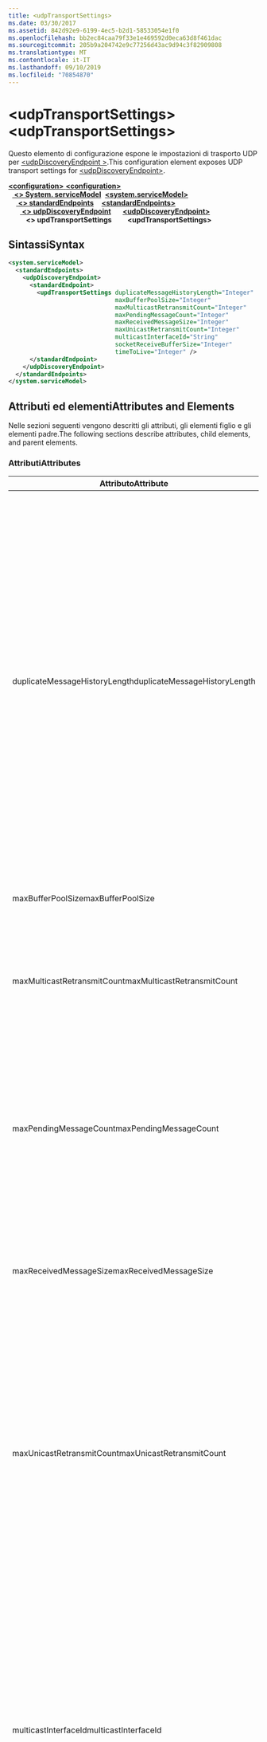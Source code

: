 ```yaml
---
title: <udpTransportSettings>
ms.date: 03/30/2017
ms.assetid: 842d92e9-6199-4ec5-b2d1-58533054e1f0
ms.openlocfilehash: bb2ec84caa79f33e1e469592d0eca63d8f461dac
ms.sourcegitcommit: 205b9a204742e9c77256d43ac9d94c3f82909808
ms.translationtype: MT
ms.contentlocale: it-IT
ms.lasthandoff: 09/10/2019
ms.locfileid: "70854870"
---
```

# <a name="udptransportsettings"></a><span data-ttu-id="9a121-101">\<udpTransportSettings></span><span class="sxs-lookup"><span data-stu-id="9a121-101">\<udpTransportSettings></span></span>
<span data-ttu-id="9a121-102">Questo elemento di configurazione espone le impostazioni di trasporto UDP per [ \<udpDiscoveryEndpoint >](udpdiscoveryendpoint.md).</span><span class="sxs-lookup"><span data-stu-id="9a121-102">This configuration element exposes UDP transport settings for [\<udpDiscoveryEndpoint>](udpdiscoveryendpoint.md).</span></span>  
  
<span data-ttu-id="9a121-103">[ **\<configuration>** ](../configuration-element.md)</span><span class="sxs-lookup"><span data-stu-id="9a121-103">[**\<configuration>**](../configuration-element.md)</span></span>\
<span data-ttu-id="9a121-104">&nbsp;&nbsp;[ **\<> System. serviceModel**](system-servicemodel.md)</span><span class="sxs-lookup"><span data-stu-id="9a121-104">&nbsp;&nbsp;[**\<system.serviceModel>**](system-servicemodel.md)</span></span>\
<span data-ttu-id="9a121-105">&nbsp;&nbsp;&nbsp;&nbsp;[ **\<> standardEndpoints**](standardendpoints.md)</span><span class="sxs-lookup"><span data-stu-id="9a121-105">&nbsp;&nbsp;&nbsp;&nbsp;[**\<standardEndpoints>**](standardendpoints.md)</span></span>\
<span data-ttu-id="9a121-106">&nbsp;&nbsp;&nbsp;&nbsp;&nbsp;&nbsp;[ **\<> udpDiscoveryEndpoint**](udpdiscoveryendpoint.md)</span><span class="sxs-lookup"><span data-stu-id="9a121-106">&nbsp;&nbsp;&nbsp;&nbsp;&nbsp;&nbsp;[**\<udpDiscoveryEndpoint>**](udpdiscoveryendpoint.md)</span></span>\
<span data-ttu-id="9a121-107">&nbsp;&nbsp;&nbsp;&nbsp;&nbsp;&nbsp;&nbsp;&nbsp; **\<> updTransportSettings**</span><span class="sxs-lookup"><span data-stu-id="9a121-107">&nbsp;&nbsp;&nbsp;&nbsp;&nbsp;&nbsp;&nbsp;&nbsp;**\<updTransportSettings>**</span></span>  
  
## <a name="syntax"></a><span data-ttu-id="9a121-108">Sintassi</span><span class="sxs-lookup"><span data-stu-id="9a121-108">Syntax</span></span>  
  
```xml  
<system.serviceModel>
  <standardEndpoints>
    <udpDiscoveryEndpoint>
      <standardEndpoint>
        <updTransportSettings duplicateMessageHistoryLength="Integer"
                              maxBufferPoolSize="Integer"
                              maxMulticastRetransmitCount="Integer"
                              maxPendingMessageCount="Integer"
                              maxReceivedMessageSize="Integer"
                              maxUnicastRetransmitCount="Integer"
                              multicastInterfaceId="String"
                              socketReceiveBufferSize="Integer"
                              timeToLive="Integer" />
      </standardEndpoint>
    </udpDiscoveryEndpoint>
  </standardEndpoints>
</system.serviceModel>
```  
  
## <a name="attributes-and-elements"></a><span data-ttu-id="9a121-109">Attributi ed elementi</span><span class="sxs-lookup"><span data-stu-id="9a121-109">Attributes and Elements</span></span>  
 <span data-ttu-id="9a121-110">Nelle sezioni seguenti vengono descritti gli attributi, gli elementi figlio e gli elementi padre.</span><span class="sxs-lookup"><span data-stu-id="9a121-110">The following sections describe attributes, child elements, and parent elements.</span></span>  
  
### <a name="attributes"></a><span data-ttu-id="9a121-111">Attributi</span><span class="sxs-lookup"><span data-stu-id="9a121-111">Attributes</span></span>  
  
|<span data-ttu-id="9a121-112">Attributo</span><span class="sxs-lookup"><span data-stu-id="9a121-112">Attribute</span></span>|<span data-ttu-id="9a121-113">DESCRIZIONE</span><span class="sxs-lookup"><span data-stu-id="9a121-113">Description</span></span>|  
|---------------|-----------------|  
|<span data-ttu-id="9a121-114">duplicateMessageHistoryLength</span><span class="sxs-lookup"><span data-stu-id="9a121-114">duplicateMessageHistoryLength</span></span>|<span data-ttu-id="9a121-115">Integer che specifica il numero massimo di hash del messaggio usati dal trasporto per l'identificazione di messaggi duplicati.</span><span class="sxs-lookup"><span data-stu-id="9a121-115">An integer that specifies the maximum number of message hashes used by the transport for identifying duplicate messages.</span></span>  <span data-ttu-id="9a121-116">Il rilevamento dei duplicati verrà eseguito al livello TransportManager.</span><span class="sxs-lookup"><span data-stu-id="9a121-116">Duplicate detection will be done at the TransportManager level.</span></span> <span data-ttu-id="9a121-117">L'impostazione di questa proprietà su 0 disabilita il rilevamento di messaggi duplicati.</span><span class="sxs-lookup"><span data-stu-id="9a121-117">Setting this property to 0 disables duplicate detection.</span></span><br /><br /> <span data-ttu-id="9a121-118">Questo attributo consente a sviluppatori e amministratori di sistema di disattivare gli algoritmi per il rilevamento di messaggi duplicati.</span><span class="sxs-lookup"><span data-stu-id="9a121-118">This attribute allows system administrators or developers to turn off duplicate message detection algorithms.</span></span> <span data-ttu-id="9a121-119">È possibile che si desideri disattivare questa funzionalità per implementare un algoritmo di rilevamento dei duplicati personalizzato.</span><span class="sxs-lookup"><span data-stu-id="9a121-119">This may be desirable if you want to implement your own duplicate detection algorithm.</span></span><br /><br /> <span data-ttu-id="9a121-120">Il valore predefinito è 4112.</span><span class="sxs-lookup"><span data-stu-id="9a121-120">The default is 4112.</span></span>|  
|<span data-ttu-id="9a121-121">maxBufferPoolSize</span><span class="sxs-lookup"><span data-stu-id="9a121-121">maxBufferPoolSize</span></span>|<span data-ttu-id="9a121-122">Integer che specifica le dimensioni massime dei pool di buffer usati dal trasporto.</span><span class="sxs-lookup"><span data-stu-id="9a121-122">An integer that specifies the maximum size of any buffer pools used by the transport.</span></span>|  
|<span data-ttu-id="9a121-123">maxMulticastRetransmitCount</span><span class="sxs-lookup"><span data-stu-id="9a121-123">maxMulticastRetransmitCount</span></span>|<span data-ttu-id="9a121-124">Integer che specifica il numero massimo di volte in cui il messaggio unicast deve essere ritrasmesso (oltre al primo invio).</span><span class="sxs-lookup"><span data-stu-id="9a121-124">An integer that specifies the maximum number of times the message should be retransmitted (in addition to the first send).</span></span><br /><br /> <span data-ttu-id="9a121-125">Il valore predefinito è 2.</span><span class="sxs-lookup"><span data-stu-id="9a121-125">The default is 2.</span></span>|  
|<span data-ttu-id="9a121-126">maxPendingMessageCount</span><span class="sxs-lookup"><span data-stu-id="9a121-126">maxPendingMessageCount</span></span>|<span data-ttu-id="9a121-127">Integer che specifica il numero massimo di messaggi ricevuti ma non ancora rimossi da InputQueue per una singola istanza di canale.</span><span class="sxs-lookup"><span data-stu-id="9a121-127">An integer that specifies the maximum number of messages that have been received but not yet removed from the InputQueue for an individual channel instance.</span></span>  <span data-ttu-id="9a121-128">Se InputQueue ha raggiunto il limite massimo di messaggi in sospeso, il messaggio verrà eliminato.</span><span class="sxs-lookup"><span data-stu-id="9a121-128">If the InputQueue has hit its pending message count limit, the message will be dropped.</span></span><br /><br /> <span data-ttu-id="9a121-129">Il valore predefinito è 32.</span><span class="sxs-lookup"><span data-stu-id="9a121-129">The default is 32.</span></span>|  
|<span data-ttu-id="9a121-130">maxReceivedMessageSize</span><span class="sxs-lookup"><span data-stu-id="9a121-130">maxReceivedMessageSize</span></span>|<span data-ttu-id="9a121-131">Integer che specifica le dimensioni massime di un messaggio che può essere elaborato dall'associazione.</span><span class="sxs-lookup"><span data-stu-id="9a121-131">An integer that specifies the maximum size for a message that can be processed by the binding.</span></span><br /><br /> <span data-ttu-id="9a121-132">Il valore predefinito è 65507.</span><span class="sxs-lookup"><span data-stu-id="9a121-132">The default value is 65507.</span></span>|  
|<span data-ttu-id="9a121-133">maxUnicastRetransmitCount</span><span class="sxs-lookup"><span data-stu-id="9a121-133">maxUnicastRetransmitCount</span></span>|<span data-ttu-id="9a121-134">Integer che specifica il numero massimo di volte in cui il messaggio unicast deve essere ritrasmesso (oltre al primo invio).</span><span class="sxs-lookup"><span data-stu-id="9a121-134">An integer that specifies the maximum number of times the message should be retransmitted (in addition to the first send).</span></span>  <span data-ttu-id="9a121-135">Se il messaggio viene inviato a un indirizzo unicast e un messaggio di risposta viene ricevuto con un'intestazione RelatesTo corrispondente, la ritrasmissione può terminare prima che il messaggio venga ritrasmesso il numero di volte configurato.</span><span class="sxs-lookup"><span data-stu-id="9a121-135">If the message is sent to a unicast address and a response message is received with a corresponding RelatesTo header, then retransmission may terminate early (before retransmitting the configured number of times).</span></span><br /><br /> <span data-ttu-id="9a121-136">Il valore predefinito è 1.</span><span class="sxs-lookup"><span data-stu-id="9a121-136">The default value is 1.</span></span>|  
|<span data-ttu-id="9a121-137">multicastInterfaceId</span><span class="sxs-lookup"><span data-stu-id="9a121-137">multicastInterfaceId</span></span>|<span data-ttu-id="9a121-138">Stringa che identifica in modo univoco la scheda di rete da usare durante l'invio e la ricezione di traffico multicast in computer multihomed.</span><span class="sxs-lookup"><span data-stu-id="9a121-138">A string that uniquely identifies the network adapter that should be used when sending and receiving multicast traffic on multi-homed machines.</span></span> <span data-ttu-id="9a121-139">In fase di runtime il trasporto utilizzerà questo valore di attributo per individuare l'indice dell'interfaccia usata per impostare le opzioni del socket `IP_MULTICAST_IF` e `IPV6_MULTICAST_IF`.</span><span class="sxs-lookup"><span data-stu-id="9a121-139">At runtime, the transport will use this attribute value to lookup the interface index, which is then used to set the `IP_MULTICAST_IF` and `IPV6_MULTICAST_IF` socket options.</span></span>  <span data-ttu-id="9a121-140">Lo stesso indice dell'interfaccia verrà usato per l'unione di un gruppo multicast, se applicabile.</span><span class="sxs-lookup"><span data-stu-id="9a121-140">The same interface index will be used when joining a multicast group, if applicable.</span></span><br /><br /> <span data-ttu-id="9a121-141">Il valore predefinito è `null`.</span><span class="sxs-lookup"><span data-stu-id="9a121-141">The default value is `null`.</span></span>|  
|<span data-ttu-id="9a121-142">socketReceiveBufferSize</span><span class="sxs-lookup"><span data-stu-id="9a121-142">socketReceiveBufferSize</span></span>|<span data-ttu-id="9a121-143">Integer che specifica le dimensioni del buffer di ricezione nel socket WinSock sottostante.</span><span class="sxs-lookup"><span data-stu-id="9a121-143">An integer that specifies the receive buffer size on the underlying WinSock socket.</span></span><br /><br /> <span data-ttu-id="9a121-144">Un utente di un canale di ricezione può usare questo attributo nell'associazione per controllare il comportamento del sistema alla ricezione dei dati.</span><span class="sxs-lookup"><span data-stu-id="9a121-144">A user of a receiving channel can use this attribute on the Binding to control how the system behaves when it receives data.</span></span>  <span data-ttu-id="9a121-145">Ad esempio, per un'applicazione che usa messaggi WCF in ingresso alla soglia massima, l'uso di un valore superiore per questo attributo consentirebbe ai messaggi di posizionarsi nel buffer WinSock in attesa che l'applicazione sia in grado di elaborarli.</span><span class="sxs-lookup"><span data-stu-id="9a121-145">For example, given an application that is consuming inbound WCF messages at the maximum threshold, using a higher value for this attribute would allow messages to stack up in the WinSock buffer while waiting for the application to be able to process them.</span></span>  <span data-ttu-id="9a121-146">L'utilizzo di un valore inferiore nella stessa situazione comporterebbe il rilascio dei messaggi.</span><span class="sxs-lookup"><span data-stu-id="9a121-146">Using a lower value in the same situation would result in messages getting dropped.</span></span> <span data-ttu-id="9a121-147">Questo attributo espone l'opzione del `SO_RCVBUF` socket Winsock sottostante. Il valore di questo attributo deve essere almeno pari alla `maxReceivedMessageSize`dimensione di.</span><span class="sxs-lookup"><span data-stu-id="9a121-147">This attribute exposes the underlying WinSock `SO_RCVBUF` socket option.This attribute value must be at least the size of `maxReceivedMessageSize`.</span></span>   <span data-ttu-id="9a121-148">Se si imposta su un valore minore di `maxReceivedMessageSize` , verrà generata un'eccezione in fase di esecuzione.</span><span class="sxs-lookup"><span data-stu-id="9a121-148">Setting it to a value smaller than the `maxReceivedMessageSize` will result in a runtime exception.</span></span><br /><br /> <span data-ttu-id="9a121-149">Il valore predefinito è 65536.</span><span class="sxs-lookup"><span data-stu-id="9a121-149">The default value is 65536.</span></span>|  
|<span data-ttu-id="9a121-150">timeToLive</span><span class="sxs-lookup"><span data-stu-id="9a121-150">timeToLive</span></span>|<span data-ttu-id="9a121-151">Integer che specifica il numero di hop dei segmenti di rete che un pacchetto multicast può attraversare.</span><span class="sxs-lookup"><span data-stu-id="9a121-151">An integer that specifies the number of network segment hops that a multicast packet can traverse.</span></span>  <span data-ttu-id="9a121-152">Questo attributo espone la funzionalità associata alle opzioni del socket `IP_MULTICAST_TTL` e `IP_TTL`.</span><span class="sxs-lookup"><span data-stu-id="9a121-152">This attribute exposes the functionality associated with the `IP_MULTICAST_TTL` and `IP_TTL` socket options.</span></span><br /><br /> <span data-ttu-id="9a121-153">Il valore predefinito è 1.</span><span class="sxs-lookup"><span data-stu-id="9a121-153">The default value is 1.</span></span>|  
  
### <a name="child-elements"></a><span data-ttu-id="9a121-154">Elementi figlio</span><span class="sxs-lookup"><span data-stu-id="9a121-154">Child Elements</span></span>  
 <span data-ttu-id="9a121-155">Nessuno.</span><span class="sxs-lookup"><span data-stu-id="9a121-155">None.</span></span>  
  
### <a name="parent-elements"></a><span data-ttu-id="9a121-156">Elementi padre</span><span class="sxs-lookup"><span data-stu-id="9a121-156">Parent Elements</span></span>  
  
|<span data-ttu-id="9a121-157">Elemento</span><span class="sxs-lookup"><span data-stu-id="9a121-157">Element</span></span>|<span data-ttu-id="9a121-158">Descrizione</span><span class="sxs-lookup"><span data-stu-id="9a121-158">Description</span></span>|  
|-------------|-----------------|  
|[<span data-ttu-id="9a121-159">\<udpDiscoveryEndpoint></span><span class="sxs-lookup"><span data-stu-id="9a121-159">\<udpDiscoveryEndpoint></span></span>](udpdiscoveryendpoint.md)|<span data-ttu-id="9a121-160">Endpoint standard che dispone di un contratto di individuazione e di un'associazione del trasporto UDP fissi.</span><span class="sxs-lookup"><span data-stu-id="9a121-160">A standard endpoint that has fixed discovery contract and UDP transport binding.</span></span>|  
  
## <a name="see-also"></a><span data-ttu-id="9a121-161">Vedere anche</span><span class="sxs-lookup"><span data-stu-id="9a121-161">See also</span></span>

- <xref:System.ServiceModel.Discovery.UdpTransportSettings>
